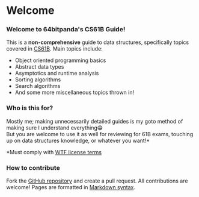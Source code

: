 # Welcome

### Welcome to 64bitpanda's CS61B Guide!

This is a **non-comprehensive** guide to data structures, specifically topics covered in [CS61B](https://inst.eecs.berkeley.edu/~cs61b). Main topics include:

* Object oriented programming basics
* Abstract data types
* Asymptotics and runtime analysis
* Sorting algorithms
* Search algorithms
* And some more miscellaneous topics thrown in!

### Who is this for?

Mostly me; making unnecessarily detailed guides is my goto method of making sure I understand everything😁   
But you are welcome to use it as well for reviewing for 61B exams, touching up on data structures knowledge, or whatever you want!\*

\*Must comply with [WTF license terms](https://github.com/64bitpandas/cs61b-notes/blob/master/LICENSE.md)

### How to contribute

Fork the [GitHub repository](https://github.com/64bitpandas/cs61b-notes) and create a pull request. All contributions are welcome! Pages are formatted in [Markdown syntax](https://developer.lightbend.com/docs/paradox/current/directives/includes.html).

